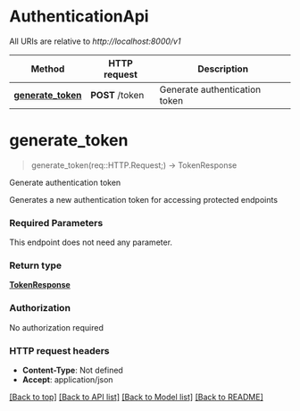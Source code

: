 # AuthenticationApi

All URIs are relative to *http://localhost:8000/v1*

Method | HTTP request | Description
------------- | ------------- | -------------
[**generate_token**](AuthenticationApi.md#generate_token) | **POST** /token | Generate authentication token


# **generate_token**
> generate_token(req::HTTP.Request;) -> TokenResponse

Generate authentication token

Generates a new authentication token for accessing protected endpoints

### Required Parameters
This endpoint does not need any parameter.

### Return type

[**TokenResponse**](TokenResponse.md)

### Authorization

No authorization required

### HTTP request headers

 - **Content-Type**: Not defined
 - **Accept**: application/json

[[Back to top]](#) [[Back to API list]](../README.md#documentation-for-api-endpoints) [[Back to Model list]](../README.md#documentation-for-models) [[Back to README]](../README.md)

